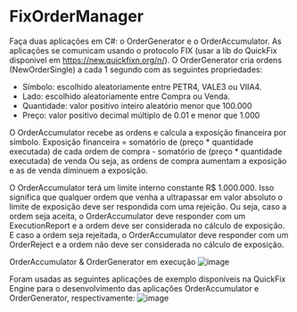 # FixOrderManager

Faça duas aplicações em C#: o OrderGenerator e o OrderAccumulator. 
As aplicações se comunicam usando o protocolo FIX (usar a lib do QuickFix disponivel em 
https://new.quickfixn.org/n/). 
O OrderGenerator cria ordens (NewOrderSingle) a cada 1 segundo com as seguintes 
propriedades: 
- Símbolo: escolhido aleatoriamente entre PETR4, VALE3 ou VIIA4. 
- Lado: escolhido aleatoriamente entre Compra ou Venda. 
- Quantidade: valor positivo inteiro aleatório menor que 100.000 
- Preço: valor positivo decimal múltiplo de 0.01 e menor que 1.000 

O OrderAccumulator recebe as ordens e calcula a exposição financeira por símbolo. 
Exposição financeira = somatório de (preço * quantidade executada) de cada ordem de 
compra - somatório de (preço * quantidade executada) de venda 
Ou seja, as ordens de compra aumentam a exposição e as de venda diminuem a exposição. 

O OrderAccumulator terá um limite interno constante R$ 1.000.000. 
Isso significa que qualquer ordem que venha a ultrapassar em valor absoluto o limite de 
exposição deve ser respondida com uma rejeição. 
Ou seja, caso a ordem seja aceita, o OrderAccumulator deve responder com um 
ExecutionReport e a ordem deve ser considerada no cálculo de exposição. 
E caso a ordem seja rejeitada, o OrderAccumulator deve responder com um OrderReject e a 
ordem não deve ser considerada no cálculo de exposição.

OrderAccumulator & OrderGenerator em execução
![image](https://user-images.githubusercontent.com/123670661/226199801-8130e8f2-9b06-4d90-9b94-8e1eaab1737a.png)


Foram usadas as seguintes aplicações de exemplo disponíveis na QuickFix Engine para o desenvolvimento das aplicações OrderAccumulator e OrderGenerator, respectivamente: ![image](https://user-images.githubusercontent.com/123670661/226200932-35c84b11-c534-4d5f-accc-80c546764cfb.png)
